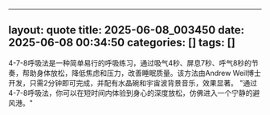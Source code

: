 ----
layout: quote
title: 2025-06-08_003450
date: 2025-06-08 00:34:50
categories: []
tags: []
----

4-7-8呼吸法是一种简单易行的呼吸练习，通过吸气4秒、屏息7秒、呼气8秒的节奏，帮助身体放松，降低焦虑和压力，改善睡眠质量。该方法由Andrew Weil博士开发，只需2分钟即可完成，并配有水晶碗和宇宙波背景音乐，效果显著。
"通过4-7-8呼吸法，你可以在短时间内体验到身心的深度放松，仿佛进入一个宁静的避风港。"